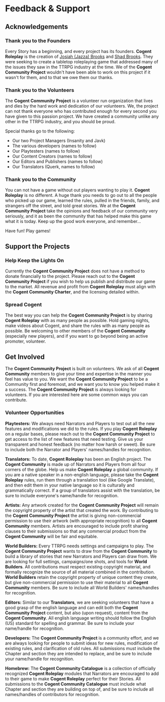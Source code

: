 # Feedback & Support

## Acknowledgements

### Thank you to the Founders

Every Story has a beginning, and every project has its founders.  **Cogent Roleplay** is the creation of [Josiah (Jazza) Brooks](https://www.youtube.com/channel/UCHu2KNu6TtJ0p4hpSW7Yv7Q) and [Shad Brooks](https://www.youtube.com/channel/UCkmMACUKpQeIxN9D9ARli1Q).  They were seeking to create a tabletop roleplaying game that addressed many of the issues they saw in the TTRPG industry at the time.  We of the **Cogent Community Project** wouldn't have been able to work on this project if it wasn't for them, and to that we owe them our thanks.

### Thank you to the Volunteers

The **Cogent Community Project** is a volunteer run organization that lives and dies by the hard work and dedication of our volunteers.  We, the project can not thank everyone who has contributed enough for every second you have given to this passion project.  We have created a community unlike any other in the TTRPG industry, and you should be proud.  

Special thanks go to the following:
* Our two Project Managers (Insanity and Javk)
* The various developers (names to follow)
* Our Playtesters (names to follow)
* Our Content Creators (names to follow)
* Our Editors and Publishers (names to follow)
* Our Translators (Querk, names to follow)

### Thank you to the Community

You can not have a game without out players wanting to play it.  **Cogent Roleplay** is no different.  A huge thank you needs to go out to all the people who picked up our game, learned the rules, pulled in the friends, family, and strangers off the street, and told great stories.  We at the **Cogent Community Project** take the opinions and feedback of our community very seriously, and it as been the community that has helped make this game what it is today.  Keep up the good work everyone, and remember...

Have fun!  Play games!

## Support the Projects

### Help Keep the Lights On

Currently the **Cogent Community Project** does not have a method to donate financially to the project.  Please reach out to the **Cogent Community Project** if you wish to help us publish and distribute our game to the market.  All revenue and profit from **Cogent Roleplay** must align with the **Cogent Community Charter**, and the licensing detailed within.

### Spread Cogent

The best way you can help the **Cogent Community Project** is by sharing **Cogent Roleplay** with as many people as possible.  Hold gaming nights, make videos about Cogent, and share the rules with as many people as possible.  Be welcoming to other members of the **Cogent Community** (especially new players), and if you want to go beyond being an active promoter, volunteer.

## Get Involved

The **Cogent Community Project** is built on volunteers.  We ask of all **Cogent Community** members to give your time and expertise in the manner you feel has value to you.  We want the **Cogent Community Project** to be a Community first and foremost, and we want you to know you helped make it a success.  The **Cogent Community Project** is always looking for volunteers.  If you are interested here are some common ways you can contribute.

### Volunteer Opportunities

**Playtesters:** We always need Narrators and Players to test out all the new features and modifications we did to the rules.  If you play **Cogent Roleplay** on a regular bases, please reach out to the **Cogent Community Project** to get access to the list of new features that need testing.  Give us your transparent and honest feedback (no matter how harsh or sweet).  Be sure to include both the Narrator and Players' names/handles for recognition.

**Translators:**  To date, **Cogent Roleplay** has been an English project.  The **Cogent Community** is made up of Narrators and Players from all four corners of the globe.  Help us make **Cogent Roleplay** a global community.  If you are a native speaker in a non-english language, please take the **Cogent Roleplay** rules, run them through a translation tool (like Google Translate), and then edit them in your native language so it is culturally and grammatically correct.  If a group of translators assist with the translation, be sure to include everyone's name/handle for recognition.

**Artists:** Any artwork created for the **Cogent Community Project** will remain the copyright property of the artist that created the work.  By contributing to the **Cogent Community Project** the artist is giving non-commercial permission to use their artwork (with appropriate recognition) to all **Cogent Community** members.  Artists are encouraged to include profit sharing clauses to their submissions so that any commercial product from the **Cogent Community** will be fair and equitable.

**World Builders:** Every TTRPG needs settings and campaigns to play.  The **Cogent Community Project** wants to draw from the **Cogent Community** to build a library of stories that new Narrators and Players can draw from.  We are looking for full settings, campaigns/one shots, and tools for **World Builders**.  All contributions must respect existing copyright material, and formally recognize the source of all material combined in the contribution.  **World Builders** retain the copyright property of unique content they create, but give non-commercial permission to use their material to all **Cogent Community** members.  Be sure to include all World Builders' names/handles for recognition.  

**Editors:** Similar to our **Translators**, we are seeking volunteers that have a good grasp of the english language and can edit both the **Cogent Community Project** content, but also (upon request), content from the **Cogent Community**.  All english language writing should follow the English (US) standard for spelling and grammar.  Be sure to include your name/handle for recognition.

**Developers:** The **Cogent Community Project** is a community effort, and we are always looking for people to submit ideas for new rules, modification of existing rules, and clarification of old rules.  All submissions must include the Chapter and section they are intended to replace, and be sure to include your name/handle for recognition.

**Homebrew:** The **Cogent Community Catalogue** is a collection of officially recognized **Cogent Roleplay** modules that Narrators are encouraged to add to their game to make **Cogent Roleplay** perfect for their Stories.  All submissions to the **Cogent Community Catalogue** must include what Chapter and section they are building on top of, and be sure to include all names/handles of contributors for recognition.
